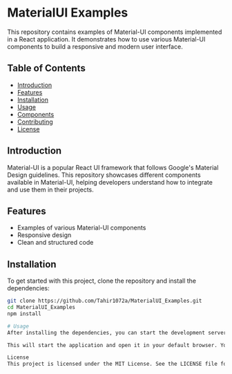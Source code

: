 # MaterialUI Examples

This repository contains examples of Material-UI components implemented in a React application. It demonstrates how to use various Material-UI components to build a responsive and modern user interface.

## Table of Contents

- [Introduction](#introduction)
- [Features](#features)
- [Installation](#installation)
- [Usage](#usage)
- [Components](#components)
- [Contributing](#contributing)
- [License](#license)

## Introduction

Material-UI is a popular React UI framework that follows Google's Material Design guidelines. This repository showcases different components available in Material-UI, helping developers understand how to integrate and use them in their projects.

## Features

- Examples of various Material-UI components
- Responsive design
- Clean and structured code

## Installation

To get started with this project, clone the repository and install the dependencies:

```bash
git clone https://github.com/Tahir1072a/MaterialUI_Examples.git
cd MaterialUI_Examples
npm install

# Usage
After installing the dependencies, you can start the development server using:  npm start

This will start the application and open it in your default browser. You can now explore the different Material-UI components and see how they are implemented.

License
This project is licensed under the MIT License. See the LICENSE file for more details.
